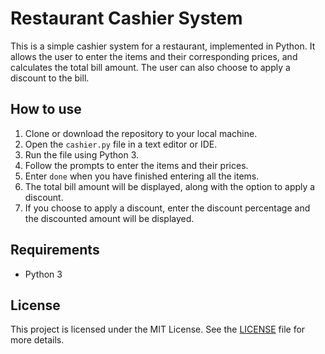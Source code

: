 # Restaurant Cashier System

This is a simple cashier system for a restaurant, implemented in Python. It allows the user to enter the items and their corresponding prices, and calculates the total bill amount. The user can also choose to apply a discount to the bill.
## How to use

1. Clone or download the repository to your local machine.
2. Open the `cashier.py` file in a text editor or IDE.
3. Run the file using Python 3.
4. Follow the prompts to enter the items and their prices.
5. Enter `done` when you have finished entering all the items.
6. The total bill amount will be displayed, along with the option to apply a discount.
7. If you choose to apply a discount, enter the discount percentage and the discounted amount will be displayed.

## Requirements

- Python 3

## License

This project is licensed under the MIT License. See the [LICENSE](LICENSE) file for more details.
